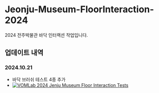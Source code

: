 # Jeonju-Museum-FloorInteraction-2024

2024 전주박물관 바닥 인터랙션 작업입니다.

## 업데이트 내역

### 2024.10.21

- 바닥 브러쉬 테스트 4종 추가
- [![VOMLab 2024 Jenju Museum Floor Interaction Tests](http://img.youtube.com/vi/pnfU_TER5DM/0.jpg)](https://youtu.be/pnfU_TER5DM)
